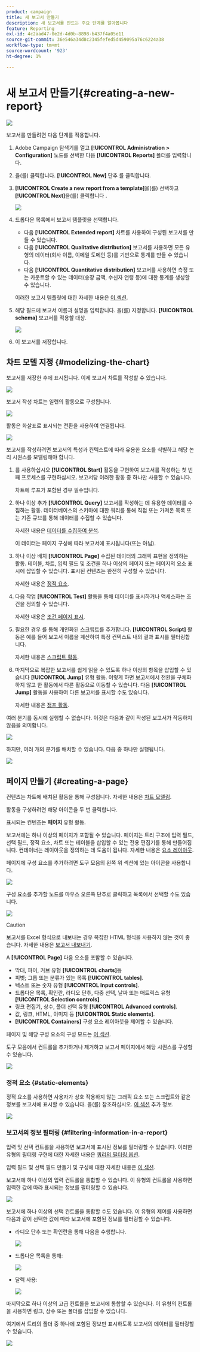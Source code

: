 ```yaml
---
product: campaign
title: 새 보고서 만들기
description: 새 보고서를 만드는 주요 단계를 알아봅니다
feature: Reporting
exl-id: 4c2aad47-0e2d-4d0b-8898-b437f4a05e11
source-git-commit: 36e546a34d8c2345fefed5d459095a76c6224a38
workflow-type: tm+mt
source-wordcount: '923'
ht-degree: 1%

---
```


# 새 보고서 만들기{#creating-a-new-report}

![](../../assets/common.svg)

보고서를 만들려면 다음 단계를 적용합니다.

1. Adobe Campaign 탐색기를 열고 **[!UICONTROL Administration > Configuration]** 노드를 선택한 다음 **[!UICONTROL Reports]** 폴더를 입력합니다.
1. 을(를) 클릭합니다. **[!UICONTROL New]** 단추 를 클릭합니다.
1. **[!UICONTROL Create a new report from a template]**&#x200B;을(를) 선택하고 **[!UICONTROL Next]**&#x200B;을(를) 클릭합니다 .

   ![](assets/s_ncs_advuser_report_wizard_new_01.png)

1. 드롭다운 목록에서 보고서 템플릿을 선택합니다.

   * 다음 **[!UICONTROL Extended report]** 차트를 사용하여 구성된 보고서를 만들 수 있습니다.
   * 다음 **[!UICONTROL Qualitative distribution]** 보고서를 사용하면 모든 유형의 데이터(회사 이름, 이메일 도메인 등)를 기반으로 통계를 만들 수 있습니다.
   * 다음 **[!UICONTROL Quantitative distribution]** 보고서를 사용하면 측정 또는 카운트할 수 있는 데이터(송장 금액, 수신자 연령 등)에 대한 통계를 생성할 수 있습니다.

   이러한 보고서 템플릿에 대한 자세한 내용은 [이 섹션](../../reporting/using/about-descriptive-analysis.md).

1. 해당 필드에 보고서 이름과 설명을 입력합니다. 을(를) 지정합니다. **[!UICONTROL schema]** 보고서를 적용할 대상.

   ![](assets/s_ncs_advuser_report_wizard_020.png)

1. 이 보고서를 저장합니다.

## 차트 모델 지정 {#modelizing-the-chart}

보고서를 저장한 후에 표시됩니다. 이제 보고서 차트를 작성할 수 있습니다.

![](assets/s_ncs_user_report_wizard_021.png)

보고서 작성 차트는 일련의 활동으로 구성됩니다.

![](assets/s_ncs_advuser_report_wizard_031.png)

활동은 화살표로 표시되는 전환을 사용하여 연결됩니다.

![](assets/s_ncs_advuser_report_wizard_032.png)

보고서를 작성하려면 보고서의 특성과 컨텍스트에 따라 유용한 요소를 식별하고 해당 논리 시퀀스를 모델링해야 합니다.

1. 를 사용하십시오 **[!UICONTROL Start]** 활동을 구현하여 보고서를 작성하는 첫 번째 프로세스를 구현하십시오. 보고서당 이러한 활동 중 하나만 사용할 수 있습니다.

   차트에 루프가 포함된 경우 필수입니다.

1. 하나 이상 추가 **[!UICONTROL Query]** 보고서를 작성하는 데 유용한 데이터를 수집하는 활동. 데이터베이스의 스키마에 대한 쿼리를 통해 직접 또는 가져온 목록 또는 기존 큐브를 통해 데이터를 수집할 수 있습니다.

   자세한 내용은 [데이터를 수집하여 분석](../../reporting/using/collecting-data-to-analyze.md).

   이 데이터는 페이지 구성에 따라 보고서에 표시됩니다(또는 아님).

1. 하나 이상 배치 **[!UICONTROL Page]** 수집된 데이터의 그래픽 표현을 정의하는 활동. 테이블, 차트, 입력 필드 및 조건을 하나 이상의 페이지 또는 페이지의 요소 표시에 삽입할 수 있습니다. 표시된 컨텐츠는 완전히 구성할 수 있습니다.

   자세한 내용은 [정적 요소](#static-elements).

1. 다음 작업 **[!UICONTROL Test]** 활동을 통해 데이터를 표시하거나 액세스하는 조건을 정의할 수 있습니다.

   자세한 내용은 [조건 페이지 표시](../../reporting/using/defining-a-conditional-content.md#conditioning-page-display).

1. 필요한 경우 를 통해 개인화된 스크립트를 추가합니다. **[!UICONTROL Script]** 활동은 예를 들어 보고서 이름을 계산하여 특정 컨텍스트 내의 결과 표시를 필터링합니다.

   자세한 내용은 [스크립트 활동](../../reporting/using/advanced-functionalities.md#script-activity).

1. 마지막으로 복잡한 보고서를 쉽게 읽을 수 있도록 하나 이상의 항목을 삽입할 수 있습니다 **[!UICONTROL Jump]** 유형 활동. 이렇게 하면 보고서에서 전환을 구체화하지 않고 한 활동에서 다른 활동으로 이동할 수 있습니다. 다음 **[!UICONTROL Jump]** 활동을 사용하여 다른 보고서를 표시할 수도 있습니다.

   자세한 내용은 [점프 활동](../../reporting/using/advanced-functionalities.md#jump-activity).

여러 분기를 동시에 실행할 수 없습니다. 이것은 다음과 같이 작성된 보고서가 작동하지 않음을 의미합니다.

![](assets/reporting_graph_sample_ko.png)

하지만, 여러 개의 분기를 배치할 수 있습니다. 다음 중 하나만 실행됩니다.

![](assets/reporting_graph_sample_ok.png)

## 페이지 만들기 {#creating-a-page}

컨텐츠는 차트에 배치된 활동을 통해 구성됩니다. 자세한 내용은 [차트 모델링](#modelizing-the-chart).

활동을 구성하려면 해당 아이콘을 두 번 클릭합니다.

표시되는 컨텐츠는 **페이지** 유형 활동.

보고서에는 하나 이상의 페이지가 포함될 수 있습니다. 페이지는 트리 구조에 입력 필드, 선택 필드, 정적 요소, 차트 또는 테이블을 삽입할 수 있는 전용 편집기를 통해 만들어집니다. 컨테이너는 레이아웃을 정의하는 데 도움이 됩니다. 자세한 내용은 [요소 레이아웃](../../reporting/using/element-layout.md).

페이지에 구성 요소를 추가하려면 도구 모음의 왼쪽 위 섹션에 있는 아이콘을 사용합니다.

![](assets/reporting_add_component_in_page.png)

구성 요소를 추가할 노드를 마우스 오른쪽 단추로 클릭하고 목록에서 선택할 수도 있습니다.

![](assets/s_ncs_advuser_report_wizard_09.png)

>[!CAUTION]
>
>보고서를 Excel 형식으로 내보내는 경우 복잡한 HTML 형식을 사용하지 않는 것이 좋습니다. 자세한 내용은 [보고서 내보내기](../../reporting/using/actions-on-reports.md#exporting-a-report).

A **[!UICONTROL Page]** 다음 요소를 포함할 수 있습니다.

* 막대, 파이, 커브 유형 **[!UICONTROL charts]**&#x200B;등
* 피벗; 그룹 또는 분류가 있는 목록 **[!UICONTROL tables]**.
* 텍스트 또는 숫자 유형 **[!UICONTROL Input controls]**.
* 드롭다운 목록, 확인란, 라디오 단추, 다중 선택, 날짜 또는 매트릭스 유형 **[!UICONTROL Selection controls]**.
* 링크 편집기, 상수, 폴더 선택 유형 **[!UICONTROL Advanced controls]**.
* 값, 링크, HTML, 이미지 등 **[!UICONTROL Static elements]**.
* **[!UICONTROL Containers]** 구성 요소 레이아웃을 제어할 수 있습니다.

페이지 및 해당 구성 요소의 구성 모드는 [이 섹션](../../web/using/about-web-forms.md).

도구 모음에서 컨트롤을 추가하거나 제거하고 보고서 페이지에서 해당 시퀀스를 구성할 수 있습니다.

![](assets/s_ncs_advuser_report_wizard_08.png)

### 정적 요소 {#static-elements}

정적 요소를 사용하면 사용자가 상호 작용하지 않는 그래픽 요소 또는 스크립트와 같은 정보를 보고서에 표시할 수 있습니다. 을(를) 참조하십시오. [이 섹션](../../web/using/static-elements-in-a-web-form.md#inserting-html-content) 추가 정보.

![](assets/s_advuser_report_page_activity_03.png)

### 보고서의 정보 필터링 {#filtering-information-in-a-report}

입력 및 선택 컨트롤을 사용하면 보고서에 표시된 정보를 필터링할 수 있습니다. 이러한 유형의 필터링 구현에 대한 자세한 내용은 [쿼리의 필터링 옵션](../../reporting/using/collecting-data-to-analyze.md#filtering-options-in-the-queries).

입력 필드 및 선택 필드 만들기 및 구성에 대한 자세한 내용은 [이 섹션](../../web/using/about-web-forms.md).

보고서에 하나 이상의 입력 컨트롤을 통합할 수 있습니다. 이 유형의 컨트롤을 사용하면 입력한 값에 따라 표시되는 정보를 필터링할 수 있습니다.

![](assets/reporting_control_text.png)

보고서에 하나 이상의 선택 컨트롤을 통합할 수도 있습니다. 이 유형의 제어를 사용하면 다음과 같이 선택한 값에 따라 보고서에 포함된 정보를 필터링할 수 있습니다.

* 라디오 단추 또는 확인란을 통해 다음을 수행합니다.

   ![](assets/reporting_radio_buttons.png)

* 드롭다운 목록을 통해:

   ![](assets/reporting_control_list.png)

* 달력 사용:

   ![](assets/reporting_control_date.png)

마지막으로 하나 이상의 고급 컨트롤을 보고서에 통합할 수 있습니다. 이 유형의 컨트롤을 사용하면 링크, 상수 또는 폴더를 삽입할 수 있습니다.

여기에서 트리의 폴더 중 하나에 포함된 정보만 표시하도록 보고서의 데이터를 필터링할 수 있습니다.

![](assets/reporting_control_folder.png)
